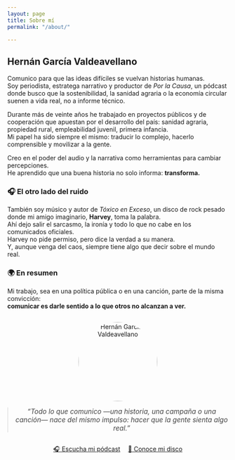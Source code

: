 ```yaml
---
layout: page
title: Sobre mí
permalink: "/about/"

---
```


## Hernán García Valdeavellano

Comunico para que las ideas difíciles se vuelvan historias humanas.  
Soy periodista, estratega narrativo y productor de *Por la Causa*, un pódcast donde busco que la sostenibilidad, la sanidad agraria o la economía circular suenen a vida real, no a informe técnico.

Durante más de veinte años he trabajado en proyectos públicos y de cooperación que apuestan por el desarrollo del país: sanidad agraria, propiedad rural, empleabilidad juvenil, primera infancia.  
Mi papel ha sido siempre el mismo: traducir lo complejo, hacerlo comprensible y movilizar a la gente.

Creo en el poder del audio y la narrativa como herramientas para cambiar percepciones.  
He aprendido que una buena historia no solo informa: **transforma.**

### 🎧 El otro lado del ruido
También soy músico y autor de *Tóxico en Exceso*, un disco de rock pesado donde mi amigo imaginario, **Harvey**, toma la palabra.  
Ahí dejo salir el sarcasmo, la ironía y todo lo que no cabe en los comunicados oficiales.  
Harvey no pide permiso, pero dice la verdad a su manera.  
Y, aunque venga del caos, siempre tiene algo que decir sobre el mundo real.

### 🌍 En resumen
Mi trabajo, sea en una política pública o en una canción, parte de la misma convicción:  
**comunicar es darle sentido a lo que otros no alcanzan a ver.**

<div style="text-align:center; margin-top:2em;">
  <img src="{{site.baseurl}}/assets/images/hernan.jpg" alt="Hernán García Valdeavellano" style="border-radius:50%; width:180px; margin-bottom:1em;">
  
  <blockquote style="font-style:italic; font-size:1.1em; color:#444; max-width:600px; margin:0 auto;">
    “Todo lo que comunico —una historia, una campaña o una canción— nace del mismo impulso: hacer que la gente sienta algo real.”
  </blockquote>

  <div style="margin-top:2em;">
    <a href="{{site.baseurl}}/podcast" class="btn btn-dark text-white px-4 py-2" style="margin-right:1em;">🎧 Escucha mi pódcast</a>
    <a href="{{site.baseurl}}/toxico" class="btn btn-outline-dark px-4 py-2">🎸 Conoce mi disco</a>
  </div>
</div>
